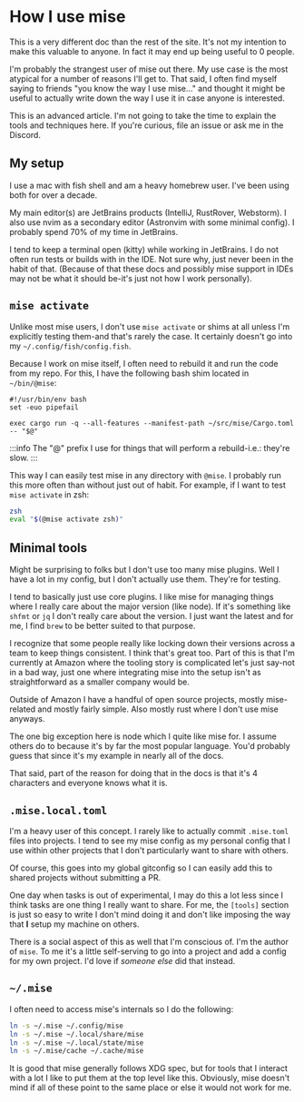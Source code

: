 # How I use mise

This is a very different doc than the rest of the site. It's not my
intention to make this valuable to anyone. In fact it may end up being
useful to 0 people.

I'm probably the strangest user of mise out there. My use case is the
most atypical for a number of reasons I'll get to. That said, I often
find myself saying to friends "you know the way I use mise..." and thought
it might be useful to actually write down the way I use it in case
anyone is interested.

This is an advanced article. I'm not going to take the time to explain
the tools and techniques here. If you're curious, file an issue or ask
me in the Discord.

## My setup

I use a mac with fish shell and am a heavy homebrew user. I've been using
both for over a decade.

My main editor(s) are JetBrains products (IntelliJ, RustRover, Webstorm).
I also use nvim as a secondary editor (Astronvim with some minimal config).
I probably spend 70% of my time in JetBrains.

I tend to keep a terminal open (kitty) while working in JetBrains. I do not
often run tests or builds with in the IDE. Not sure why, just never been
in the habit of that. (Because of that these docs and possibly mise support in
IDEs may not be what it should be-it's just not how I work personally).

## `mise activate`

Unlike most mise users, I don't use `mise activate` or
shims at all unless I'm explicitly testing them-and that's rarely the
case. It certainly doesn't go into my `~/.config/fish/config.fish`.

Because I work on mise itself, I often need to rebuild it and run the code from my repo. For this, I have the following bash shim located in
`~/bin/@mise`:

```fish
#!/usr/bin/env bash
set -euo pipefail

exec cargo run -q --all-features --manifest-path ~/src/mise/Cargo.toml -- "$@"
```

:::info
The "@" prefix I use for things that will perform a rebuild-i.e.: they're slow.
:::

This way I can easily test mise in any directory with `@mise`. I probably
run this more often than without just out of habit. For example, if I want to test `mise activate` in zsh:

```sh
zsh
eval "$(@mise activate zsh)"
```

## Minimal tools

Might be surprising to folks but I don't use too many mise plugins. Well
I have a lot in my config, but I don't actually use them. They're for
testing.

I tend to basically just use core plugins. I like mise for managing
things where I really care about the major version (like node). If it's
something like `shfmt` or `jq` I don't really care about the version.
I just want the latest and for me, I find `brew` to be better suited to
that purpose.

I recognize that some people really like locking down their versions
across a team to keep things consistent. I think that's great too.
Part of this is that I'm currently at Amazon where the tooling story
is complicated let's just say-not in a bad way, just one where
integrating mise into the setup isn't as straightforward as a smaller
company would be.

Outside of Amazon I have a handful of open source projects, mostly
mise-related and mostly fairly simple. Also mostly rust where I don't
use mise anyways.

The one big exception here is node which I quite like mise for. I assume
others do to because it's by far the most popular language. You'd
probably guess that since it's my example in nearly all of the docs.

That said, part of the reason for doing that in the docs is that it's 4
characters and everyone knows what it is.

## `.mise.local.toml`

I'm a heavy user of this concept. I rarely like to actually commit `.mise.toml`
files into projects. I tend to see my mise config as my personal config that
I use within other projects that I don't particularly want to share with others.

Of course, this goes into my global gitconfig so I can easily add this to
shared projects without submitting a PR.

One day when tasks is out of experimental, I may do this a lot less since I
think tasks are one thing I really want to share. For me, the `[tools]`
section is just so easy to write I don't mind doing it and don't like
imposing the way that **I** setup my machine on others.

There is a social aspect of this as well that I'm conscious of. I'm
the author of `mise`. To me it's a little self-serving to go into a project
and add a config for my own project. I'd love if _someone else_ did that
instead.

## `~/.mise`

I often need to access mise's internals so I do the following:

```sh
ln -s ~/.mise ~/.config/mise
ln -s ~/.mise ~/.local/share/mise
ln -s ~/.mise ~/.local/state/mise
ln -s ~/.mise/cache ~/.cache/mise
```

It is good that mise generally follows XDG spec, but for tools that I interact
with a lot I like to put them at the top level like this. Obviously,
mise doesn't mind if all of these point to the same place or else it would
not work for me.
